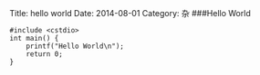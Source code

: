 Title: hello world
Date: 2014-08-01
Category: 杂
###Hello World
```
#include <cstdio>
int main() {
	printf("Hello World\n");
	return 0;
}
```

